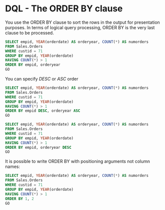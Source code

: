 # DQL - The ORDER BY clause

You use the ORDER BY clause to sort the rows in the output for presentation purposes. In terms of logical query processing, ORDER BY is the very last clause to be processed.

```sql
SELECT empid, YEAR(orderdate) AS orderyear, COUNT(*) AS numorders
FROM Sales.Orders
WHERE custid = 71
GROUP BY empid, YEAR(orderdate)
HAVING COUNT(*) > 1
ORDER BY empid, orderyear
GO
```

You can specify *DESC* or *ASC* order

```sql
SELECT empid, YEAR(orderdate) AS orderyear, COUNT(*) AS numorders
FROM Sales.Orders
WHERE custid = 71
GROUP BY empid, YEAR(orderdate)
HAVING COUNT(*) > 1
ORDER BY empid DESC, orderyear ASC
GO
```

```sql
SELECT empid, YEAR(orderdate) AS orderyear, COUNT(*) AS numorders
FROM Sales.Orders
WHERE custid = 71
GROUP BY empid, YEAR(orderdate)
HAVING COUNT(*) > 1
ORDER BY empid, orderyear DESC
GO
```

It is possible to write ORDER BY with positioning arguments not column names:

```sql
SELECT empid, YEAR(orderdate) AS orderyear, COUNT(*) AS numorders
FROM Sales.Orders
WHERE custid = 71
GROUP BY empid, YEAR(orderdate)
HAVING COUNT(*) > 1
ORDER BY 1, 2
GO
```